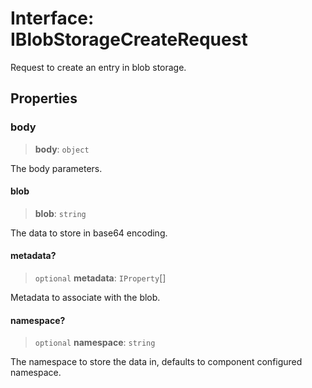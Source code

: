 # Interface: IBlobStorageCreateRequest

Request to create an entry in blob storage.

## Properties

### body

> **body**: `object`

The body parameters.

#### blob

> **blob**: `string`

The data to store in base64 encoding.

#### metadata?

> `optional` **metadata**: `IProperty`[]

Metadata to associate with the blob.

#### namespace?

> `optional` **namespace**: `string`

The namespace to store the data in, defaults to component configured namespace.

